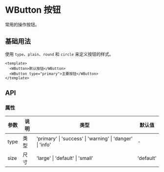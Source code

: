 # WButton 按钮

常用的操作按钮。

## 基础用法

使用 `type`、`plain`、`round` 和 `circle` 来定义按钮的样式。

<preview-demo>
<template>
  <WButton>默认按钮</WButton>
  <WButton type="primary">主要按钮</WButton>
</template>
</preview-demo>

```vue
<template>
  <WButton>默认按钮</WButton>
  <WButton type="primary">主要按钮</WButton>
</template>
```

## API

### 属性

| 参数 | 说明 | 类型                                                      | 默认值    |
| ---- | ---- | --------------------------------------------------------- | --------- |
| type | 类型 | 'primary' \| 'success' \| 'warning' \| 'danger' \| 'info' | -         |
| size | 尺寸 | 'large' \| 'default' \| 'small'                           | 'default' |

